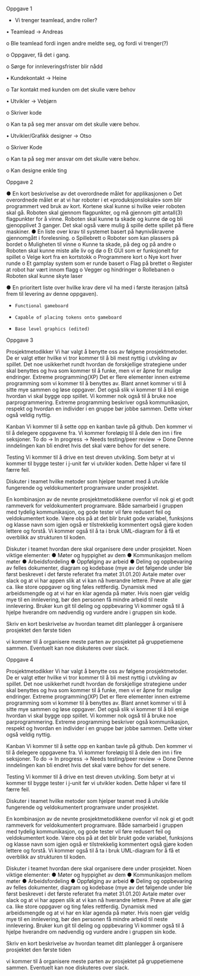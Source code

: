 
Oppgave 1

- Vi trenger teamlead, andre roller?

•	Teamlead -> Andreas

o	Ble teamlead fordi ingen andre meldte seg, og fordi vi trenger(?)

o	Oppgaver, få det i gang.

o	Sørge for innleveringsfrister blir nådd

•	Kundekontakt -> Heine

o	Tar kontakt med kunden om det skulle være behov

•	Utvikler -> Vebjørn

o	Skriver kode

o	Kan ta på seg mer ansvar om det skulle være behov.

•	Utvikler/Grafikk designer -> Otso

o	Skriver Kode

o	Kan ta på seg mer ansvar om det skulle være behov.

o	Kan designe enkle ting


Oppgave 2

● En kort beskrivelse av det overordnede målet for applikasjonen
o	 Det overordnede målet er at vi har roboter i et «produksjonslokale» som blir programmert ved bruk av kort. Kortene skal kunne si hvilke veier roboten skal gå. Roboten skal gjennom flagpunkter, og må gjennom gitt antall(3) flagpunkter for å vinne. Roboten skal kunne ta skade og kunne dø og bli gjenopplivet 3 ganger. Det skal også være mulig å spille dette spillet på flere maskiner.
● En liste over krav til systemet basert på høynivåkravene gjennomgått i forelesning.
o	Spillebrett
o	Roboter som kan plassers på bordet
o	Muligheten til vinne
o	Kunne ta skade, på deg og på andre
o	Roboten skal kunne miste alle liv og dø
o	Et GUI som er funksjonelt for spillet
o	Velge kort fra en kortstokk
o	Programmere kort
o	Nye kort hver runde
o	Et gamplay system som er runde basert
o	Flag på brettet
o	Register at robot har vært innom flagg
o	Vegger og hindringer
o	Rollebanen
o	Roboten skal kunne skyte laser


● En prioritert liste over hvilke krav dere vil ha med i første iterasjon (altså frem til levering av denne oppgaven).
-     Functional gameboard
-     Capable of placing tokens onto gameboard
-     Base level graphics (edited)





Oppgave 3

Prosjektmetodikker
Vi har valgt å benytte oss av følgene prosjektmetoder. De er valgt etter hvilke vi tror kommer til å bli mest nyttig i utvikling av spillet. Det noe usikkerhet rundt hvordan de forskjellige strategiene under skal benyttes og hva som kommer til å funke, men vi er åpne for mulige endringer.
Extreme programming(XP)
Det er flere elementer innen extreme programming som vi kommer til å benyttes av. Blant annet kommer vi til å sitte mye sammen og løse oppgaver. Det også slik vi kommer til å bli enige hvordan vi skal bygge opp spillet. Vi kommer nok også til å bruke noe parprogrammering. Extreme programming beskriver også kommunikasjon, respekt og hvordan en individer i en gruppe bør jobbe sammen. Dette virker også veldig nyttig.

Kanban
Vi kommer til å sette opp en kanban tavle på github. Den kommer vi til å delegere oppgavene fra. Vi kommer foreløpig til å dele den inn i fire seksjoner. 
To do -> In progress -> Needs testing/peer review -> Done
Denne inndelingen kan bli endret hvis det skal være behov for det senere.
 
Testing
Vi kommer til å drive en test dreven utvikling. Som betyr at vi kommer til bygge tester i j-unit før vi utvikler koden. Dette håper vi føre til færre feil.


Diskuter i teamet hvilke metoder som hjelper teamet med å utvikle fungerende og veldokumentert programvare under prosjektet.

En kombinasjon av de nevnte prosjektmetodikkene ovenfor vil nok gi et godt rammeverk for veldokumentert programvare. Både samarbeid i gruppen med tydelig kommunikasjon, og gode tester vil føre redusert feil og veldokumentert kode. Være obs på at det blir brukt gode variabel, funksjons og klasse navn som igjen også er tilstrekkelig kommentert også gjøre koden lettere og forstå. Vi kommer også til å ta i bruk UML-diagram for å få et overblikk av strukturen til koden.



Diskuter i teamet hvordan dere skal organisere dere under prosjektet. Noen viktige
elementer:
● Møter og hyppighet av dem
● Kommunikasjon mellom møter
● Arbeidsfordeling
● Oppfølging av arbeid
● Deling og oppbevaring av felles dokumenter, diagram og kodebase 
(mye av det følgende under ble først beskrevet i det første referatet fra møtet 31.01.20)
Avtale møter over slack og at vi har appen slik at vi kan nå hverandre lettere.
Prøve at alle gjør ca. like store oppgaver og ting føles rettferdig.
Dynamisk med arbeidsmengde og at vi har en klar agenda på møter.
Hvis noen gjør veldig mye til en innlevering, bør den personen få mindre arbeid til neste innlevering.
Bruker kun git til deling og oppbevaring
Vi kommer også til å hjelpe hverandre om nødvendig og vurdere andre i gruppen sin kode.


Skriv en kort beskrivelse av hvordan teamet ditt planlegger å organisere prosjektet den
første tiden

vi kommer til å organisere meste parten av prosjektet på gruppetiemene sammen. Eventuelt kan noe diskuteres over slack.






Oppgave 4


Prosjektmetodikker
Vi har valgt å benytte oss av følgene prosjektmetoder. De er valgt etter hvilke vi tror kommer til å bli mest nyttig i utvikling av spillet. Det noe usikkerhet rundt hvordan de forskjellige strategiene under skal benyttes og hva som kommer til å funke, men vi er åpne for mulige endringer.
Extreme programming(XP)
Det er flere elementer innen extreme programming som vi kommer til å benyttes av. Blant annet kommer vi til å sitte mye sammen og løse oppgaver. Det også slik vi kommer til å bli enige hvordan vi skal bygge opp spillet. Vi kommer nok også til å bruke noe parprogrammering. Extreme programming beskriver også kommunikasjon, respekt og hvordan en individer i en gruppe bør jobbe sammen. Dette virker også veldig nyttig.

Kanban
Vi kommer til å sette opp en kanban tavle på github. Den kommer vi til å delegere oppgavene fra. Vi kommer foreløpig til å dele den inn i fire seksjoner. 
To do -> In progress -> Needs testing/peer review -> Done
Denne inndelingen kan bli endret hvis det skal være behov for det senere.
 
Testing
Vi kommer til å drive en test dreven utvikling. Som betyr at vi kommer til bygge tester i j-unit før vi utvikler koden. Dette håper vi føre til færre feil.


Diskuter i teamet hvilke metoder som hjelper teamet med å utvikle fungerende og veldokumentert programvare under prosjektet.

En kombinasjon av de nevnte prosjektmetodikkene ovenfor vil nok gi et godt rammeverk for veldokumentert programvare. Både samarbeid i gruppen med tydelig kommunikasjon, og gode tester vil føre redusert feil og veldokumentert kode. Være obs på at det blir brukt gode variabel, funksjons og klasse navn som igjen også er tilstrekkelig kommentert også gjøre koden lettere og forstå. Vi kommer også til å ta i bruk UML-diagram for å få et overblikk av strukturen til koden.



Diskuter i teamet hvordan dere skal organisere dere under prosjektet. Noen viktige
elementer:
● Møter og hyppighet av dem
● Kommunikasjon mellom møter
● Arbeidsfordeling
● Oppfølging av arbeid
● Deling og oppbevaring av felles dokumenter, diagram og kodebase 
(mye av det følgende under ble først beskrevet i det første referatet fra møtet 31.01.20)
Avtale møter over slack og at vi har appen slik at vi kan nå hverandre lettere.
Prøve at alle gjør ca. like store oppgaver og ting føles rettferdig.
Dynamisk med arbeidsmengde og at vi har en klar agenda på møter.
Hvis noen gjør veldig mye til en innlevering, bør den personen få mindre arbeid til neste innlevering.
Bruker kun git til deling og oppbevaring
Vi kommer også til å hjelpe hverandre om nødvendig og vurdere andre i gruppen sin kode.


Skriv en kort beskrivelse av hvordan teamet ditt planlegger å organisere prosjektet den
første tiden

vi kommer til å organisere meste parten av prosjektet på gruppetiemene sammen. Eventuelt kan noe diskuteres over slack.
